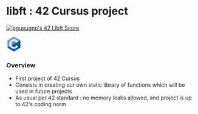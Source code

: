 # libft : 42 Cursus project
[![pgueugno's 42 Libft Score](https://badge42.vercel.app/api/v2/cl4cqx7ks006409jn1s8sg534/project/2034728)](https://github.com/JaeSeoKim/badge42)
<p align="left"> <a href="https://www.cprogramming.com/" target="_blank" rel="noreferrer"> <img src="https://raw.githubusercontent.com/devicons/devicon/master/icons/c/c-original.svg" alt="c" width="40" height="40"/> </a> </p>

### Overview
- First project of 42 Cursus
- Consists in creating our own static library of functions which will be used in future projects
- As usual per 42 standard : no memory leaks allowed, and project is up to 42's coding norm
